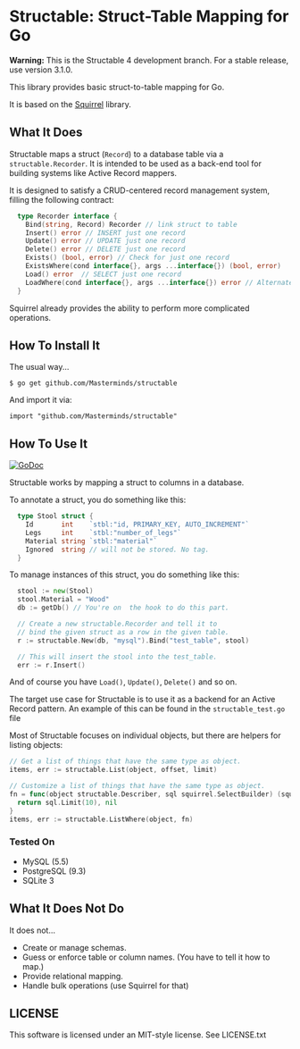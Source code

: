 # Structable: Struct-Table Mapping for Go

**Warning:** This is the Structable 4 development branch. For a stable
release, use version 3.1.0.

This library provides basic struct-to-table mapping for Go.

It is based on the [Squirrel](https://github.com/Masterminds/squirrel) library.

## What It Does

Structable maps a struct (`Record`) to a database table via a
`structable.Recorder`. It is intended to be used as a back-end tool for
building systems like Active Record mappers.

It is designed to satisfy a CRUD-centered record management system,
filling the following contract:

```go
  type Recorder interface {
    Bind(string, Record) Recorder // link struct to table
    Insert() error // INSERT just one record
    Update() error // UPDATE just one record
    Delete() error // DELETE just one record
    Exists() (bool, error) // Check for just one record
    ExistsWhere(cond interface{}, args ...interface{}) (bool, error)
    Load() error  // SELECT just one record
    LoadWhere(cond interface{}, args ...interface{}) error // Alternate Load()
  }
```

Squirrel already provides the ability to perform more complicated
operations.

## How To Install It

The usual way...

```
$ go get github.com/Masterminds/structable
```

And import it via:

```
import "github.com/Masterminds/structable"
```

## How To Use It

[![GoDoc](https://godoc.org/github.com/Masterminds/structable?status.png)](https://godoc.org/github.com/Masterminds/structable)

Structable works by mapping a struct to columns in a database.

To annotate a struct, you do something like this:

```go
  type Stool struct {
    Id		 int	`stbl:"id, PRIMARY_KEY, AUTO_INCREMENT"`
    Legs	 int    `stbl:"number_of_legs"`
    Material string `stbl:"material"`
    Ignored  string // will not be stored. No tag.
  }
```

To manage instances of this struct, you do something like this:

```go
  stool := new(Stool)
  stool.Material = "Wood"
  db := getDb() // You're on  the hook to do this part.

  // Create a new structable.Recorder and tell it to
  // bind the given struct as a row in the given table.
  r := structable.New(db, "mysql").Bind("test_table", stool)

  // This will insert the stool into the test_table.
  err := r.Insert()
```

And of course you have `Load()`, `Update()`, `Delete()` and so on.

The target use case for Structable is to use it as a backend for an
Active Record pattern. An example of this can be found in the
`structable_test.go` file

Most of Structable focuses on individual objects, but there are helpers
for listing objects:

```go
// Get a list of things that have the same type as object.
items, err := structable.List(object, offset, limit)

// Customize a list of things that have the same type as object.
fn = func(object structable.Describer, sql squirrel.SelectBuilder) (squirrel.SelectBuilder, error) {
  return sql.Limit(10), nil
}
items, err := structable.ListWhere(object, fn)
```

### Tested On

- MySQL (5.5)
- PostgreSQL (9.3)
- SQLite 3

## What It Does Not Do

It does not...

* Create or manage schemas.
* Guess or enforce table or column names. (You have to tell it how to
  map.)
* Provide relational mapping.
* Handle bulk operations (use Squirrel for that)

## LICENSE

This software is licensed under an MIT-style license. See LICENSE.txt
